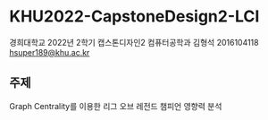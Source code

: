 # KHU2022-CapstoneDesign2-LCI

경희대학교 2022년 2학기 캡스톤디자인2 
컴퓨터공학과 김형석 2016104118 
hsuper189@khu.ac.kr

## 주제
Graph Centrality를 이용한 리그 오브 레전드 챔피언 영향력 분석

